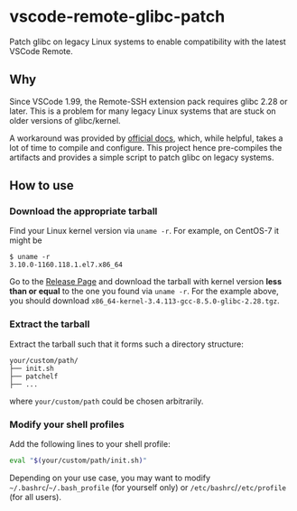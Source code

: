 # vscode-remote-glibc-patch

Patch glibc on legacy Linux systems to enable compatibility with the latest VSCode Remote.

## Why

Since VSCode 1.99, the Remote-SSH extension pack requires glibc 2.28 or later. This is a problem for many legacy Linux systems that are stuck on older versions of glibc/kernel.

A workaround was provided by [official docs](https://code.visualstudio.com/docs/remote/faq#_can-i-run-vs-code-server-on-older-linux-distributions), which, while helpful, takes a lot of time to compile and configure. This project hence pre-compiles the artifacts and provides a simple script to patch glibc on legacy systems.

## How to use

### Download the appropriate tarball

Find your Linux kernel version via `uname -r`. For example, on CentOS-7 it might be

```
$ uname -r
3.10.0-1160.118.1.el7.x86_64
```

Go to the [Release Page](https://github.com/hsfzxjy/vscode-remote-glibc-patch/releases/tag/BUILD) and download the tarball with kernel version **less than or equal** to the one you found via `uname -r`. For the example above, you should download `x86_64-kernel-3.4.113-gcc-8.5.0-glibc-2.28.tgz`.

### Extract the tarball

Extract the tarball such that it forms such a directory structure:

```
your/custom/path/
├── init.sh
├── patchelf
├── ...
```

where `your/custom/path` could be chosen arbitrarily.

### Modify your shell profiles

Add the following lines to your shell profile:

```bash
eval "$(your/custom/path/init.sh)"
```

Depending on your use case, you may want to modify `~/.bashrc`/`~/.bash_profile` (for yourself only) or `/etc/bashrc`/`/etc/profile` (for all users).
